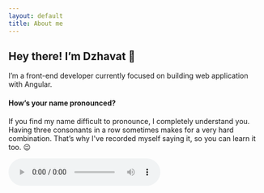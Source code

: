 ```yaml
---
layout: default
title: About me
---
```


## Hey there! I’m Dzhavat 👋

I’m a front-end developer currently focused on building web application with Angular.

#### How’s your name pronounced?

If you find my name difficult to pronounce, I completely understand you. Having three consonants in a row sometimes makes for a very hard combination. That’s why I've recorded myself saying it, so you can learn it too. 😉

<audio id="name" controls="">
	<source src="/assets/audio/name-pronounciation.mp3" type="audio/mpeg">
</audio>

